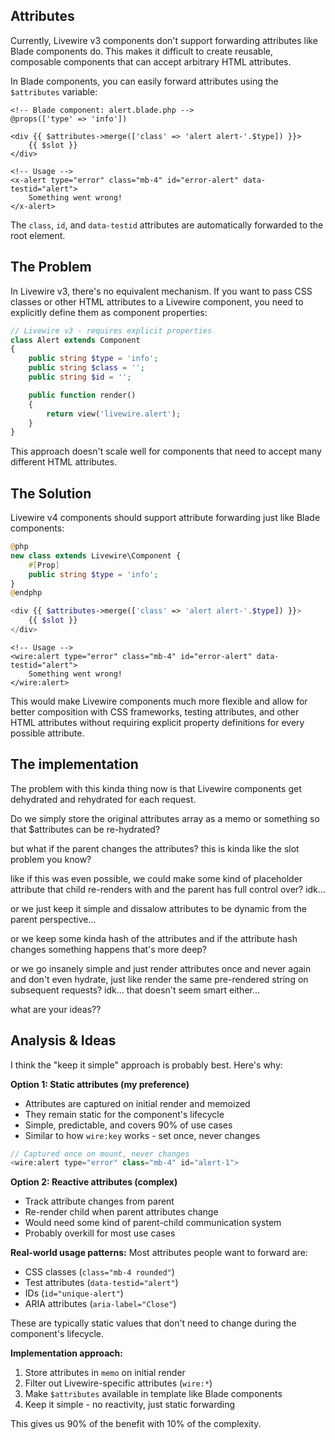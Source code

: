 ## Attributes

Currently, Livewire v3 components don't support forwarding attributes like Blade components do. This makes it difficult to create reusable, composable components that can accept arbitrary HTML attributes.

In Blade components, you can easily forward attributes using the `$attributes` variable:

```blade
<!-- Blade component: alert.blade.php -->
@props(['type' => 'info'])

<div {{ $attributes->merge(['class' => 'alert alert-'.$type]) }}>
    {{ $slot }}
</div>
```

```blade
<!-- Usage -->
<x-alert type="error" class="mb-4" id="error-alert" data-testid="alert">
    Something went wrong!
</x-alert>
```

The `class`, `id`, and `data-testid` attributes are automatically forwarded to the root element.

## The Problem

In Livewire v3, there's no equivalent mechanism. If you want to pass CSS classes or other HTML attributes to a Livewire component, you need to explicitly define them as component properties:

```php
// Livewire v3 - requires explicit properties
class Alert extends Component
{
    public string $type = 'info';
    public string $class = '';
    public string $id = '';

    public function render()
    {
        return view('livewire.alert');
    }
}
```

This approach doesn't scale well for components that need to accept many different HTML attributes.

## The Solution

Livewire v4 components should support attribute forwarding just like Blade components:

```php
@php
new class extends Livewire\Component {
    #[Prop]
    public string $type = 'info';
}
@endphp

<div {{ $attributes->merge(['class' => 'alert alert-'.$type]) }}>
    {{ $slot }}
</div>
```

```blade
<!-- Usage -->
<wire:alert type="error" class="mb-4" id="error-alert" data-testid="alert">
    Something went wrong!
</wire:alert>
```

This would make Livewire components much more flexible and allow for better composition with CSS frameworks, testing attributes, and other HTML attributes without requiring explicit property definitions for every possible attribute.


## The implementation

The problem with this kinda thing now is that Livewire components get dehydrated and rehydrated for each request.

Do we simply store the original attributes array as a memo or something so that $attributes can be re-hydrated?

but what if the parent changes the attributes? this is kinda like the slot problem you know?

like if this was even possible, we could make some kind of placeholder attribute that child re-renders with and the parent has full control over? idk...

or we just keep it simple and dissalow attributes to be dynamic from the parent perspective...

or we keep some kinda hash of the attributes and if the attribute hash changes something happens that's more deep?

or we go insanely simple and just render attributes once and never again and don't even hydrate, just like render the same pre-rendered string on subsequent requests? idk... that doesn't seem smart either...

what are your ideas??

## Analysis & Ideas

I think the "keep it simple" approach is probably best. Here's why:

**Option 1: Static attributes (my preference)**
- Attributes are captured on initial render and memoized
- They remain static for the component's lifecycle
- Simple, predictable, and covers 90% of use cases
- Similar to how `wire:key` works - set once, never changes

```php
// Captured once on mount, never changes
<wire:alert type="error" class="mb-4" id="alert-1">
```

**Option 2: Reactive attributes (complex)**
- Track attribute changes from parent
- Re-render child when parent attributes change
- Would need some kind of parent-child communication system
- Probably overkill for most use cases

**Real-world usage patterns:**
Most attributes people want to forward are:
- CSS classes (`class="mb-4 rounded"`)
- Test attributes (`data-testid="alert"`)
- IDs (`id="unique-alert"`)
- ARIA attributes (`aria-label="Close"`)

These are typically static values that don't need to change during the component's lifecycle.

**Implementation approach:**
1. Store attributes in `memo` on initial render
2. Filter out Livewire-specific attributes (`wire:*`)
3. Make `$attributes` available in template like Blade components
4. Keep it simple - no reactivity, just static forwarding

This gives us 90% of the benefit with 10% of the complexity.